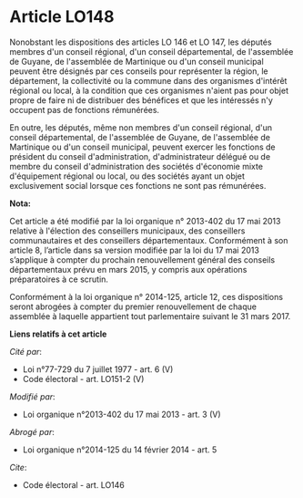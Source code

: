 # Article LO148

Nonobstant les dispositions des articles LO 146 et LO 147, les députés membres d'un conseil régional, d'un conseil
départemental, de l'assemblée de Guyane, de l'assemblée de Martinique ou d'un conseil municipal peuvent être désignés par ces
conseils pour représenter la région, le département, la collectivité ou la commune dans des organismes d'intérêt régional ou
local, à la condition que ces organismes n'aient pas pour objet propre de faire ni de distribuer des bénéfices et que les
intéressés n'y occupent pas de fonctions rémunérées. 

En outre, les députés, même non membres d'un conseil régional, d'un conseil départemental, de l'assemblée de Guyane, de
l'assemblée de Martinique ou d'un conseil municipal, peuvent exercer les fonctions de président du conseil d'administration,
d'administrateur délégué ou de membre du conseil d'administration des sociétés d'économie mixte d'équipement régional ou
local, ou des sociétés ayant un objet exclusivement social lorsque ces fonctions ne sont pas rémunérées.

**Nota:**

Cet article a été modifié par la loi organique n° 2013-402 du 17 mai 2013 relative à l'élection des conseillers municipaux,
des conseillers communautaires et des conseillers départementaux. Conformément à son article 8, l’article dans sa version
modifiée par la loi du 17 mai 2013 s’applique à compter du prochain renouvellement général des conseils départementaux prévu
en mars 2015, y compris aux opérations préparatoires à ce scrutin. 

Conformément à la loi organique n° 2014-125, article 12, ces dispositions seront abrogées à compter du premier renouvellement
de chaque assemblée à laquelle appartient tout parlementaire suivant le 31 mars 2017.

**Liens relatifs à cet article**

_Cité par_:

  - Loi n°77-729 du 7 juillet 1977 - art. 6 (V)
  - Code électoral - art. LO151-2 (V)

_Modifié par_:

  - Loi organique n°2013-402 du 17 mai 2013 - art. 3 (V)

_Abrogé par_:

  - Loi organique n°2014-125 du 14 février 2014 - art. 5

_Cite_:

  - Code électoral - art. LO146
